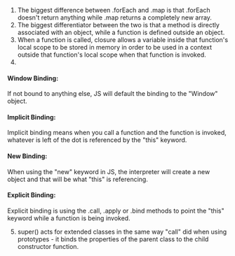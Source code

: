 1. The biggest difference between .forEach and .map is that .forEach doesn't return anything while .map returns a completely new array.
2. The biggest differentiator between the two is that a method is directly associated with an object, while a function is defined outside an object.
3. When a function is called, closure allows a variable inside that function's local scope to be stored in memory in order to be used in a context outside that function's local scope when that function is invoked.
4. 
#### Window Binding:
If not bound to anything else, JS will default the binding to the "Window" object.
 
#### Implicit Binding:
Implicit binding means when you call a function and the function is invoked, whatever is left of the dot is referenced by the "this" keyword.
 
#### New Binding:
When using the "new" keyword in JS, the interpreter will create a new object and that will be what "this" is referencing.

#### Explicit Binding:
Explicit binding is using the .call, .apply or .bind methods to point the "this" keyword while a function is being invoked.

5. super() acts for extended classes in the same way "call" did when using prototypes - it binds the properties of the parent class to the child constructor function.